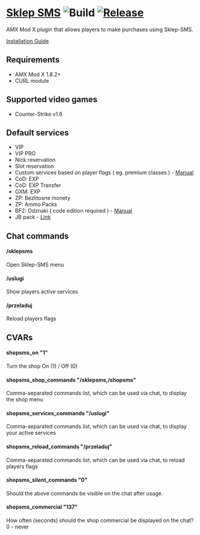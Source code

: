 # [Sklep SMS](https://sklep-sms.pl/) ![Build](https://github.com/gammerce/plugin-amxmodx/workflows/Compile%20plugins/badge.svg) [![Release](https://img.shields.io/github/v/release/gammerce/plugin-amxmodx)](https://github.com/gammerce/plugin-amxmodx/releases/latest)

AMX Mod X plugin that allows players to make purchases using Sklep-SMS. 

[Installation Guide](https://github.com/gammerce/plugin-amxmodx/wiki/Konfiguracja-pluginu)

## Requirements
* AMX Mod X 1.8.2+
* CURL module

## Supported video games
* Counter-Strike v1.6

## Default services
* VIP
* VIP PRO
* Nick reservation
* Slot reservation
* Custom services based on player flags ( eg. premium classes ) - [Manual](https://github.com/gammerce/plugin-amxmodx/wiki/Utworzenie-us%C5%82ugi-nadaj%C4%85cej-graczowi-flagi)
* CoD: EXP
* CoD: EXP Transfer
* GXM: EXP
* ZP: Bezlitosne monety
* ZP: Ammo Packs
* BF2: Odznaki ( code edition required ) - [Manual](https://github.com/gammerce/plugin-amxmodx/wiki/Dodanie-us%C5%82ugi-BF2:-Odznaki)
* JB pack - [Link](https://amxx.pl/topic/127942-jailbreak-pack-shop/)

## Chat commands

#### /sklepsms
Open Sklep-SMS menu

#### /uslugi
Show players active services

#### /przeladuj
Reload players flags

## CVARs

#### shopsms_on "1"
Turn the shop On (1) / Off (0)

#### shopsms_shop_commands "/sklepsms,/shopsms"
Comma-separated commands list, which can be used via chat, to display the shop menu

#### shopsms_services_commands "/uslugi"
Comma-separated commands list, which can be used via chat, to display your active services

#### shopsms_reload_commands "/przeladuj"
Comma-separated commands list, which can be used via chat, to reload players flags

#### shopsms_silent_commands "0"
Should the above commands be visible on the chat after usage.

#### shopsms_commercial "137"
How often (seconds) should the shop commercial be displayed on the chat? 0 - never
